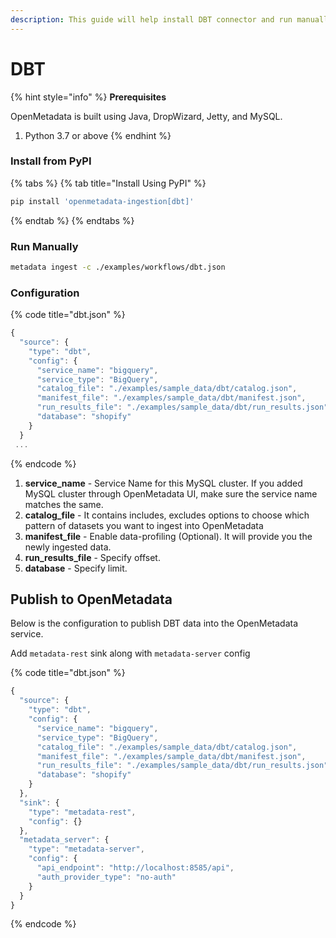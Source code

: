 ```yaml
---
description: This guide will help install DBT connector and run manually
---
```


# DBT

{% hint style="info" %}
**Prerequisites**

OpenMetadata is built using Java, DropWizard, Jetty, and MySQL.

1. Python 3.7 or above
{% endhint %}

### Install from PyPI

{% tabs %}
{% tab title="Install Using PyPI" %}
```bash
pip install 'openmetadata-ingestion[dbt]'
```
{% endtab %}
{% endtabs %}

### Run Manually

```bash
metadata ingest -c ./examples/workflows/dbt.json
```

### Configuration

{% code title="dbt.json" %}
```javascript
{
  "source": {
    "type": "dbt",
    "config": {
      "service_name": "bigquery",
      "service_type": "BigQuery",
      "catalog_file": "./examples/sample_data/dbt/catalog.json",
      "manifest_file": "./examples/sample_data/dbt/manifest.json",
      "run_results_file": "./examples/sample_data/dbt/run_results.json",
      "database": "shopify"
    }
  }
 ...
```
{% endcode %}

1. **service\_name** - Service Name for this MySQL cluster. If you added MySQL cluster through OpenMetadata UI, make sure the service name matches the same.
2. **catalog\_file** - It contains includes, excludes options to choose which pattern of datasets you want to ingest into OpenMetadata
3. **manifest\_file** - Enable data-profiling (Optional). It will provide you the newly ingested data.
4. **run\_results\_file** - Specify offset.
5. **database** - Specify limit.

## Publish to OpenMetadata

Below is the configuration to publish DBT data into the OpenMetadata service.

Add `metadata-rest` sink along with `metadata-server` config

{% code title="dbt.json" %}
```javascript
{
  "source": {
    "type": "dbt",
    "config": {
      "service_name": "bigquery",
      "service_type": "BigQuery",
      "catalog_file": "./examples/sample_data/dbt/catalog.json",
      "manifest_file": "./examples/sample_data/dbt/manifest.json",
      "run_results_file": "./examples/sample_data/dbt/run_results.json",
      "database": "shopify"
    }
  },
  "sink": {
    "type": "metadata-rest",
    "config": {}
  },
  "metadata_server": {
    "type": "metadata-server",
    "config": {
      "api_endpoint": "http://localhost:8585/api",
      "auth_provider_type": "no-auth"
    }
  }
}
```
{% endcode %}
